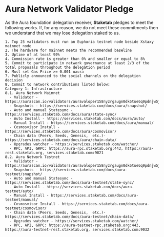 # Aura Network Validator Pledge

As the Aura foundation delegation receiver, **Staketab** pledges to meet the following works. If, for any reason, we do not meet these commitments then we understand that we may lose delegation staked to us.

    1. Top 25 validators must run an Euphoria testnet node beside Xstaxy mainnet node
    2. The hardware for mainnet meets the recommended baseline    
    3. Uptime of at least 90%
    4. Commission rate is greater than 0% and smaller or equal to 8%
    5. Commit to participate in network governance at least 2/3 of the total proposals throughout the delegation period
    6. Must set Gas Price >= 0.001 uaura
    7. Publicly announced to the social channels on the delegation decision
    8. Commit to network contributions listed below: 
    Category 1: Infrastructure
    8.1. Aura Network Mainnet
      - Validator - https://aurascan.io/validators/auravaloper158nyzrgaugn0dk6tue6q9pdnjw5jrq9hp3wq6c
      - Snapshots - https://services.staketab.com/docs/aura/snapshot/
      - Auto and manual Statesync - https://services.staketab.com/docs/aura/state-sync/
      - Auto Install - https://services.staketab.com/docs/aura/auto/
      - Manual Install - https://services.staketab.com/docs/aura/manual/
      - Cosmosvisor Install - https://services.staketab.com/docs/aura/cosmovisor/
      - Chain data (Peers, Seeds, Genesis,  etc.)- https://services.staketab.com/docs/aura/chain-data/
      - Upgrades watcher - https://services.staketab.com/watcher/
      - RPC, API, GRPC: https://aura-rpc.staketab.org:443, https://aura-rest.staketab.org, services.staketab.com:9021
    8.2. Aura Network Testnet
      - Validator - https://aurascan.io/validators/auravaloper158nyzrgaugn0dk6tue6q9pdnjw5jrq9hp3wq6c
      - Snapshots - https://services.staketab.com/docs/aura-testnet/snapshot/
      - Auto and manual Statesync - https://services.staketab.com/docs/aura-testnet/state-sync/
      - Auto Install - https://services.staketab.com/docs/aura-testnet/auto/
      - Manual Install - https://services.staketab.com/docs/aura-testnet/manual/
      - Cosmosvisor Install - https://services.staketab.com/docs/aura-testnet/cosmovisor/
      - Chain data (Peers, Seeds, Genesis,  etc.)- https://services.staketab.com/docs/aura-testnet/chain-data/
      - Upgrades watcher - https://services.staketab.com/watcher/
      - RPC, API, GRPC: https://aura-testnet-rpc.staketab.org:443, https://aura-testnet-rest.staketab.org, services.staketab.com:9032
